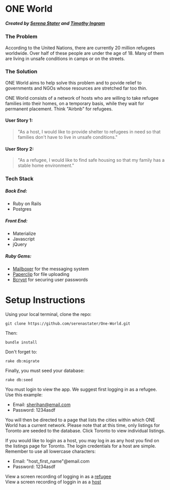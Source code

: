 # ONE World

##### Created by [Serena Stater](https://www.linkedin.com/in/serena-stater-912115111) and [Timothy Ingram](https://www.linkedin.com/in/timothy-ingram-40366852)



### The Problem

According to the United Nations, there are currently 20 million refugees worldwide. Over half of these people are under the age of 18. Many of them are living in unsafe conditions in camps or on the streets.

### The Solution

ONE World aims to help solve this problem and to povide relief to governments and NGOs whose resources are stretched far too thin.

ONE World consists of a network of hosts who are willing to take refugee families into their homes, on a temporary basis, while they wait for permanent placement. Think "Airbnb" for refugees.

#### User Story 1:

> "As a host, I would like to provide shelter to refugees in need so that families don't have to live in unsafe conditions."

#### User Story 2:

> "As a refugee, I would like to find safe housing so that my family has a stable home environment."

### Tech Stack

##### Back End: 

- Ruby on Rails
- Postgres 

##### Front End:

- Materialize
- Javascript
- jQuery

##### Ruby Gems:

- [Mailboxer](https://github.com/mailboxer/mailboxer) for the messaging system
- [Paperclip](https://github.com/thoughtbot/paperclip) for file uploading
- [Bcrypt](https://github.com/codahale/bcrypt-ruby) for securing user passwords

# Setup Instructions
 
 Using your local terminal, clone the repo:
 ```
 git clone https://github.com/serenastater/One-World.git
 ```
 Then:
 ```
 bundle install
 ```
 Don't forget to:
 ```
 rake db:migrate
 ```
 Finally, you must seed your database:
 ```
 rake db:seed
 ```
You must login to view the app. We suggest first logging in as a refugee. Use this example:
- Email: sherihan@email.com
- Password: 1234asdf

You will then be directed to a page that lists the cities within which ONE World has a current network. Please note that at this time, only listings for Toronto are seeded to the database. Click Toronto to view individual listings.

If you would like to login as a host, you may log in as any host you find on the listings page for Toronto. The login credentials for a host are simple. Remember to use all lowercase characters:
- Email: "host_first_name"@email.com
- Password: 1234asdf

View a screen recording of logging in as a [refugee](https://www.youtube.com/watch?v=BmFIQASY51E)  
View a screen recording of loggin in as a [host](https://youtu.be/OcIsvix78nk)
